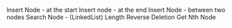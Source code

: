 Insert Node  - at the start
Insert node - at the end
Insert Node - between two nodes
Search Node - (LinkedList)
Length
Reverse 
Deletion
Get Nth Node


